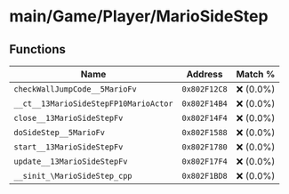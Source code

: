 # main/Game/Player/MarioSideStep

## Functions

| Name | Address | Match % |
|------|---------|---------|
| `checkWallJumpCode__5MarioFv` | `0x802F12C8` | :x: (0.0%) |
| `__ct__13MarioSideStepFP10MarioActor` | `0x802F14B4` | :x: (0.0%) |
| `close__13MarioSideStepFv` | `0x802F14F4` | :x: (0.0%) |
| `doSideStep__5MarioFv` | `0x802F1588` | :x: (0.0%) |
| `start__13MarioSideStepFv` | `0x802F1780` | :x: (0.0%) |
| `update__13MarioSideStepFv` | `0x802F17F4` | :x: (0.0%) |
| `__sinit_\MarioSideStep_cpp` | `0x802F1BD8` | :x: (0.0%) |